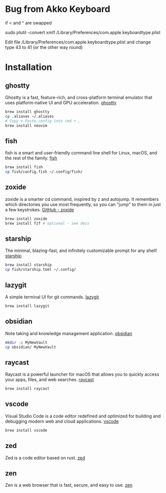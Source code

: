 # Bug from Akko Keyboard
if < and ^ are swapped

sudo plutil -convert xml1 /Library/Preferences/com.apple.keyboardtype.plist

Edit file /Library/Preferences/com.apple.keyboardtype.plist and change type 43 to 41 (or the other way round)

# Installation
## ghostty
Ghostty is a fast, feature-rich, and cross-platform terminal emulator that uses platform-native UI and GPU acceleration.
[ghostty](https://ghostty.org/)
```sh
brew install ghostty
cp .aliases ~/.aliases
# Copy + Paste config into cmd + ,
brew install neovim
```

## fish
fish is a smart and user-friendly command line shell for Linux, macOS, and the rest of the family.
[fish](https://fishshell.com/)
```sh
brew install fish
cp fish/config.fish ~/.config/fish/
```

## zoxide
zoxide is a smarter cd command, inspired by z and autojump.
It remembers which directories you use most frequently, so you can "jump" to them in just a few keystrokes.
[GitHub - zoxide](https://github.com/ajeetdsouza/zoxide)
```sh
brew install zoxide
brew install fzf # optional - see docs
```

## starship
The minimal, blazing-fast, and infinitely customizable prompt for any shell!
[starship](https://starship.rs/)
```sh
brew install starship
cp fish/starship.toml ~/.config/
```

## lazygit
A simple terminal UI for git commands.
[lazygit](https://github.com/jesseduffield/lazygit)
```sh
brew install lazygit
```

## obsidian
Note taking and knowledge management application.
[obsidian](https://obsidian.md/)
```sh
mkdir -p MyNewVault
cp obsidian/ MyNewVault
```

## raycast
Raycast is a powerful launcher for macOS that allows you to quickly access your apps, files, and web searches.
[raycast](https://raycast.com/)
```sh
brew install raycast
```

## vscode
Visual Studio Code is a code editor redefined and optimized for building and debugging modern web and cloud applications.
[vscode](https://code.visualstudio.com/)
```sh
brew install vscode
```

## zed
Zed is a code editor based on rust.
[zed](https://zed.dev/)

## zen
Zen is a web browser that is fast, secure, and easy to use.
[zen](https://zen-browser.app/)
